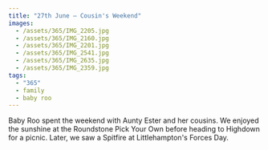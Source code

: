 ```yaml
---
title: "27th June — Cousin's Weekend"
images:
  - /assets/365/IMG_2205.jpg
  - /assets/365/IMG_2160.jpg
  - /assets/365/IMG_2201.jpg
  - /assets/365/IMG_2541.jpg
  - /assets/365/IMG_2635.jpg
  - /assets/365/IMG_2359.jpg
tags:
  - "365"
  - family
  - baby roo
---
```

Baby Roo spent the weekend with Aunty Ester and her cousins. We enjoyed the sunshine at the Roundstone Pick Your Own before heading to Highdown for a picnic. Later, we saw a Spitfire at Littlehampton's Forces Day.